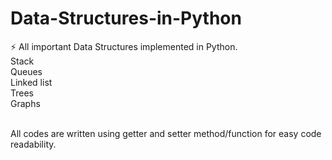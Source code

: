 # Data-Structures-in-Python
⚡ All important Data Structures implemented in Python.
<br>Stack
<br>Queues
<br>Linked list
<br>Trees
<br>Graphs

<br> All codes are written using getter and setter method/function for easy code readability. 
